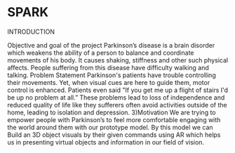 # SPARK
INTRODUCTION

Objective and goal of the project Parkinson’s disease is a brain disorder which weakens the ability of a person to balance and coordinate movements of his body.
It causes shaking, stiffness and other such physical affects. People suffering from this disease have difficulty walking and talking.
Problem Statement Parkinson's patients have trouble controlling their movements. Yet, when visual cues are here to guide them, motor control is enhanced. Patients even said "If you get me up a flight of stairs I'd be up no problem at all.” These problems lead to loss of independence and reduced quality of life like they sufferers often avoid activities outside of the home, leading to isolation and depression. 3)Motivation We are trying to empower people with Parkinson’s to feel more comfortable engaging with the world around them with our prototype model. By this model we can Build an 3D object visuals by their given commands using AR which helps us in presenting virtual objects and information in our field of vision.
